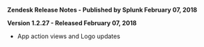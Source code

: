 **Zendesk Release Notes - Published by Splunk February 07, 2018**


**Version 1.2.27 - Released February 07, 2018**

* App action views and Logo updates
